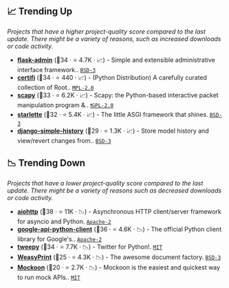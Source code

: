 ## 📈 Trending Up

_Projects that have a higher project-quality score compared to the last update. There might be a variety of reasons, such as increased downloads or code activity._

- <b><a href="https://github.com/flask-admin/flask-admin">flask-admin</a></b> (🥇34 ·  ⭐ 4.7K · 📈) - Simple and extensible administrative interface framework.. <code><a href="http://bit.ly/3aKzpTv">BSD-3</a></code> <code><img src="https://flask.palletsprojects.com/en/1.1.x/_static/flask-icon.png" style="display:inline;" width="13" height="13"></code>
- <b><a href="https://github.com/certifi/python-certifi">certifi</a></b> (🥇34 ·  ⭐ 440 · 📈) - (Python Distribution) A carefully curated collection of Root.. <code><a href="http://bit.ly/3postzC">MPL-2.0</a></code>
- <b><a href="https://github.com/secdev/scapy">scapy</a></b> (🥈33 ·  ⭐ 6.2K · 📈) - Scapy: the Python-based interactive packet manipulation program &.. <code><a href="http://bit.ly/2KucAZR">❗️GPL-2.0</a></code>
- <b><a href="https://github.com/encode/starlette">starlette</a></b> (🥈32 ·  ⭐ 5.4K · 📈) - The little ASGI framework that shines. <code><a href="http://bit.ly/3aKzpTv">BSD-3</a></code>
- <b><a href="https://github.com/jazzband/django-simple-history">django-simple-history</a></b> (🥈29 ·  ⭐ 1.3K · 📈) - Store model history and view/revert changes from.. <code><a href="http://bit.ly/3aKzpTv">BSD-3</a></code> <code><img src="https://static.djangoproject.com/img/icon-touch.e4872c4da341.png" style="display:inline;" width="13" height="13"></code>

## 📉 Trending Down

_Projects that have a lower project-quality score compared to the last update. There might be a variety of reasons such as decreased downloads or code activity._

- <b><a href="https://github.com/aio-libs/aiohttp">aiohttp</a></b> (🥇38 ·  ⭐ 11K · 📉) - Asynchronous HTTP client/server framework for asyncio and Python. <code><a href="http://bit.ly/3nYMfla">Apache-2</a></code>
- <b><a href="https://github.com/googleapis/google-api-python-client">google-api-python-client</a></b> (🥇36 ·  ⭐ 4.6K · 📉) - The official Python client library for Google's.. <code><a href="http://bit.ly/3nYMfla">Apache-2</a></code>
- <b><a href="https://github.com/tweepy/tweepy">tweepy</a></b> (🥇34 ·  ⭐ 7.7K · 📉) - Twitter for Python!. <code><a href="http://bit.ly/34MBwT8">MIT</a></code>
- <b><a href="https://github.com/Kozea/WeasyPrint">WeasyPrint</a></b> (🥉25 ·  ⭐ 4.3K · 📉) - The awesome document factory. <code><a href="http://bit.ly/3aKzpTv">BSD-3</a></code>
- <b><a href="https://github.com/mockoon/mockoon">Mockoon</a></b> (🥉20 ·  ⭐ 2.7K · 📉) - Mockoon is the easiest and quickest way to run mock APIs.. <code><a href="http://bit.ly/34MBwT8">MIT</a></code> <code><img src="https://www.openapis.org/wp-content/uploads/sites/3/2016/11/favicon.png" style="display:inline;" width="13" height="13"></code>

